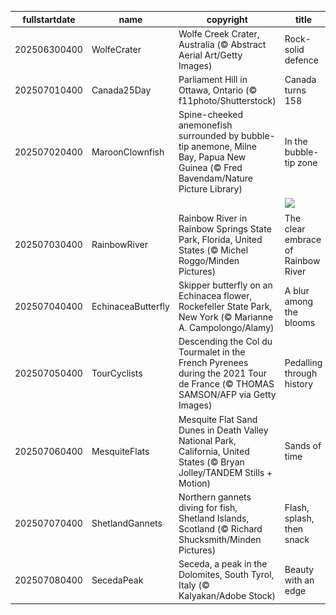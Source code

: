 |fullstartdate|name|copyright|title|image|
|--|--|--|--|--|
202506300400|WolfeCrater|Wolfe Creek Crater, Australia (© Abstract Aerial Art/Getty Images)|Rock-solid defence|![](/en-CA/2025/07/202506300400WolfeCrater.jpg)|
202507010400|Canada25Day|Parliament Hill in Ottawa, Ontario (© f11photo/Shutterstock)|Canada turns 158|![](/en-CA/2025/07/202507010400Canada25Day.jpg)|
202507020400|MaroonClownfish|Spine-cheeked anemonefish surrounded by bubble-tip anemone, Milne Bay, Papua New Guinea (© Fred Bavendam/Nature Picture Library)|In the bubble-tip zone|![](/en-CA/2025/07/202507020400MaroonClownfish.jpg)|
||||![](/en-CA/2025/07/.jpg)|
202507030400|RainbowRiver|Rainbow River in Rainbow Springs State Park, Florida, United States (© Michel Roggo/Minden Pictures)|The clear embrace of Rainbow River|![](/en-CA/2025/07/202507030400RainbowRiver.jpg)|
202507040400|EchinaceaButterfly|Skipper butterfly on an Echinacea flower, Rockefeller State Park, New York (© Marianne A. Campolongo/Alamy)|A blur among the blooms|![](/en-CA/2025/07/202507040400EchinaceaButterfly.jpg)|
202507050400|TourCyclists|Descending the Col du Tourmalet in the French Pyrenees during the 2021 Tour de France (© THOMAS SAMSON/AFP via Getty Images)|Pedalling through history|![](/en-CA/2025/07/202507050400TourCyclists.jpg)|
202507060400|MesquiteFlats|Mesquite Flat Sand Dunes in Death Valley National Park, California, United States (© Bryan Jolley/TANDEM Stills + Motion)|Sands of time|![](/en-CA/2025/07/202507060400MesquiteFlats.jpg)|
202507070400|ShetlandGannets|Northern gannets diving for fish, Shetland Islands, Scotland (© Richard Shucksmith/Minden Pictures)|Flash, splash, then snack|![](/en-CA/2025/07/202507070400ShetlandGannets.jpg)|
202507080400|SecedaPeak|Seceda, a peak in the Dolomites, South Tyrol, Italy (© Kalyakan/Adobe Stock)|Beauty with an edge|![](/en-CA/2025/07/202507080400SecedaPeak.jpg)|
